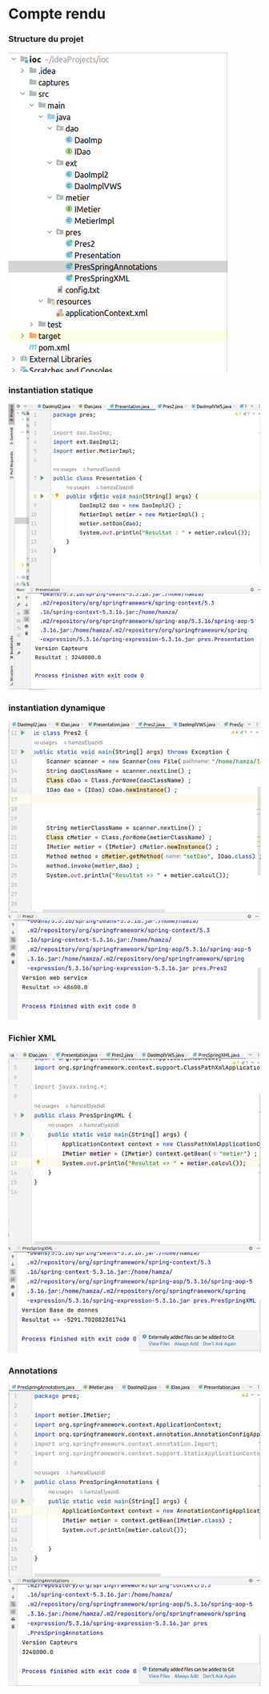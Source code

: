 <h1>Compte rendu</h1>
<h3>Structure du projet</h3>
<img src="captures/capt4.png">
<h3>instantiation statique</h3>
<img src="captures/capt2.png">
<h3>instantiation dynamique</h3>
<img src="captures/capt1.png">
<h3>Fichier XML</h3>
<img src="captures/capt5.png">
<h3>Annotations</h3>
<img src="captures/capt3.png">
